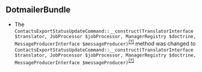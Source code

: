 DotmailerBundle
---------------
* The `ContactsExportStatusUpdateCommand::__construct(TranslatorInterface $translator, JobProcessor $jobProcessor, ManagerRegistry $doctrine, MessageProducerInterface $messageProducer)`<sup>[[?]](https://github.com/oroinc/OroCRMDotmailerBundle/tree/5.0.0-alpha.1/Command/ContactsExportStatusUpdateCommand.php#L35 "Oro\Bundle\DotmailerBundle\Command\ContactsExportStatusUpdateCommand")</sup> method was changed to `ContactsExportStatusUpdateCommand::__construct(TranslatorInterface $translator, JobProcessor $jobProcessor, ManagerRegistry $doctrine, MessageProducerInterface $messageProducer)`<sup>[[?]](https://github.com/oroinc/OroCRMDotmailerBundle/tree/5.1.0-alpha.2/Command/ContactsExportStatusUpdateCommand.php#L35 "Oro\Bundle\DotmailerBundle\Command\ContactsExportStatusUpdateCommand")</sup>

